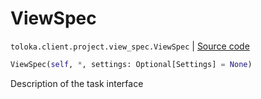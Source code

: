 # ViewSpec
`toloka.client.project.view_spec.ViewSpec` | [Source code](https://github.com/Toloka/toloka-kit/blob/v1.1.0.post1/src/client/project/view_spec.py#L19)

```python
ViewSpec(self, *, settings: Optional[Settings] = None)
```

Description of the task interface


